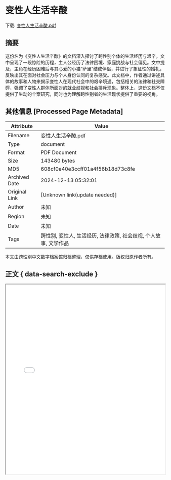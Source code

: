 # 变性人生活辛酸

<!-- tcd_download_link -->
下载: <a href="../变性人生活辛酸.pdf" download>变性人生活辛酸.pdf</a>
<!-- tcd_download_link_end -->

## 摘要

<!-- tcd_abstract -->
这份名为《变性人生活辛酸》的文档深入探讨了跨性别个体的生活经历与艰辛。文中呈现了一段惊险的历程，主人公经历了法律困境、家庭挑战与社会偏见。文中提及，主角在经历困难后与其心爱的小猫“萨里”结成伴侣，并进行了象征性的婚礼，反映出其在面对社会压力与个人身份认同的复杂感受。此文档中，作者通过讲述具体的故事和人物来揭示变性人在现代社会中的艰辛境遇，包括相关的法律和社交障碍，强调了变性人群体所面对的就业歧视和社会排斥现象。整体上，这份文档不仅提供了生动的个案研究，同时也为理解跨性别者的生活现状提供了重要的视角。

<!-- tcd_abstract_end -->

## 其他信息 [Processed Page Metadata]

| Attribute       | Value                                  |
|-----------------|----------------------------------------|
| Filename        | 变性人生活辛酸.pdf                             |
| Type            | document                                 |
| Format          | PDF Document                               |
| Size            | 143480 bytes                           |
| MD5             | 608cf0e40e3ccff01a4f56b18d73c8fe                                  |
| Archived Date   | 2024-12-13 05:32:01                             |
| Original Link   | [Unknown link(update needed)]                         |
| Author          | 未知                               |
| Region          | 未知                               |
| Date            | 未知                                 |
| Tags            | 跨性别, 变性人, 生活经历, 法律政策, 社会歧视, 个人故事, 文学作品                                 |

本文由跨性别中文数字档案馆归档整理，仅供存档使用。版权归原作者所有。


## 正文 { data-search-exclude }

<!-- tcd_main_text -->
<iframe src="../变性人生活辛酸.pdf" width="100%" height="600px">
    <p>无法显示PDF，请下载查看。</p>
</iframe>
<!-- tcd_main_text_end -->

